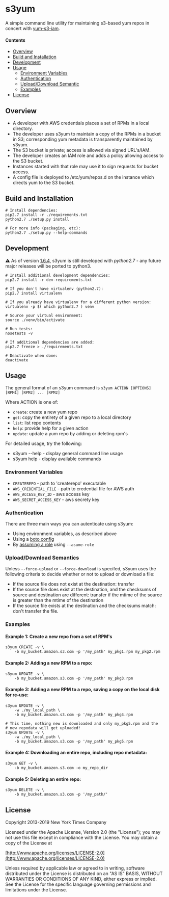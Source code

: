 # s3yum

A simple command line utility for maintaining s3-based yum repos in concert
with [yum-s3-iam](https://github.com/seporaitis/yum-s3-iam).

#### Contents
- [Overview](#overview)
- [Build and Installation](#build-and-installation)
- [Development](#development)
- [Usage](#usage)
  - [Environment Variables](#environment-variables)
  - [Authentication](#authentication)
  - [Upload/Download Semantic](#upload/download-semantic)
  - [Examples](#examples)
- [License](#license)

## Overview

 * A developer with AWS credentials places a set of RPMs in a local directory.
 * The developer uses s3yum to maintain a copy of the RPMs in a bucket in S3;
   corresponding yum metadata is transparently maintained by s3yum.
 * The S3 bucket is private; access is allowed via signed URL's/IAM.
 * The developer creates an IAM role and adds a policy allowing
   access to the S3 bucket.
 * Instances started with that role may use it to sign requests
   for bucket access.
 * A config file is deployed to /etc/yum/repos.d on the instance which directs
   yum to the S3 bucket.


## Build and Installation
```Shell
# Install dependencies:
pip2.7 install -r ./requirements.txt
python2.7 ./setup.py install

# For more info (packaging, etc):
python2.7 ./setup.py --help-commands
```

## Development
:warning: As of version [1.6.4](https://github.com/nytimes/s3yum/releases/tag/v1.6.4),
s3yum is still developed with _python2.7_ - any future major releases will
be ported to python3.

```Shell
# Install additional development dependencies:
pip2.7 install -r dev-requirements.txt

# If you don't have virtualenv (python2.7):
pip2.7 install virtualenv

# If you already have virtualenv for a different python version:
virtualenv -p $( which python2.7 ) venv

# Source your virtual environment:
source ./venv/bin/activate

# Run tests:
nosetests -v

# If additional dependencies are added:
pip2.7 freeze > ./requirements.txt

# Deactivate when done:
deactivate
```

## Usage
The general format of an s3yum command is
`s3yum ACTION [OPTIONS] [RPM1] [RPM2] ... [RPM2]`
    
Where ACTION is one of:
 * `create`: create a new yum repo
 * `get`: copy the entirety of a given repo to a local directory
 * `list`: list repo contents
 * `help`: provide help for a given action
 * `update`: update a yum repo by adding or deleting rpm's

For detailed usage, try the following:
 * s3yum --help - display general command line usage
 * s3yum help - display available commands

### Environment Variables
 * `CREATEREPO` - path to 'createrepo' executable
 * `AWS_CREDENTIAL_FILE` - path to credential file for AWS auth
 * `AWS_ACCESS_KEY_ID` - aws access key
 * `AWS_SECRET_ACCESS_KEY` - aws secrety key

### Authentication
There are three main ways you can autenticate using s3yum:
 * Using environment variables, as described above
 * Using a [boto config](http://boto.cloudhackers.com/en/latest/boto_config_tut.html)
 * By [assuming a role](https://docs.aws.amazon.com/cli/latest/userguide/cli-configure-role.html) using `--asume-role`

### Upload/Download Semantics
Unless `--force-upload` or `--force-download` is specifed, s3yum uses the
following criteria to decide whether or not to upload or download a file:
 - If the source file does not exist at the destination: transfer
 - If the source file does exist at the destination, and the checksums of
   source and destination are different: transfer if the mtime of the source
   is greater than the mtime of the destination
 - If the source file exists at the destination and the checksums match:
   don't transfer the file.

### Examples
#### Example 1: Create a new repo from a set of RPM's
```Shell
s3yum CREATE -v \
    -b my_bucket.amazon.s3.com -p '/my_path' my_pkg1.rpm my_pkg2.rpm
```

#### Example 2: Adding a new RPM to a repo:
```Shell
s3yum UPDATE -v \
    -b my_bucket.amazon.s3.com -p '/my_path' my_pkg3.rpm
```

#### Example 3: Adding a new RPM to a repo, saving a copy on the local disk for re-use:
```Shell
s3yum UPDATE -v \
    -w ./my_local_path \
    -b my_bucket.amazon.s3.com -p '/my_path' my_pkg4.rpm

# This time, nothing new is downloaded and only my_pkg5.rpm and the
# new repodata will get uploaded!
s3yum UPDATE -v \
    -w ./my_local_path \
    -b my_bucket.amazon.s3.com -p '/my_path' my_pkg5.rpm
```

#### Example 4: Downloading an entire repo, including repo metadata:
```Shell
s3yum GET -v \
    -b my_bucket.amazon.s3.com -o my_repo_dir
```
 
#### Example 5: Deleting an entire repo:
```Shell
s3yum DELETE -v \
    -b my_bucket.amazon.s3.com -p '/my_path/'
```
 
## License
Copyright 2013-2019 New York Times Company

Licensed under the Apache License, Version 2.0 (the "License");
you may not use this file except in compliance with the License.
You may obtain a copy of the License at

[http://www.apache.org/licenses/LICENSE-2.0](http://www.apache.org/licenses/LICENSE-2.0)

Unless required by applicable law or agreed to in writing, software
distributed under the License is distributed on an "AS IS" BASIS,
WITHOUT WARRANTIES OR CONDITIONS OF ANY KIND, either express or implied.
See the License for the specific language governing permissions and
limitations under the License.
